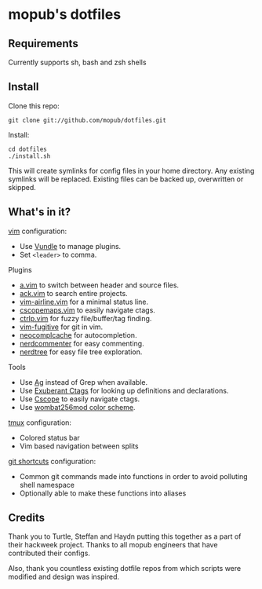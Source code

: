mopub's dotfiles
===================

Requirements
------------

Currently supports sh, bash and zsh shells

Install
-------

Clone this repo: 

    git clone git://github.com/mopub/dotfiles.git

Install:

    cd dotfiles
    ./install.sh

This will create symlinks for config files in your home directory.
Any existing symlinks will be replaced. Existing files can be backed up,
overwritten or skipped.

What's in it?
-------------

[vim](http://www.vim.org/) configuration:

* Use [Vundle](https://github.com/gmarik/vundle) to manage plugins.
* Set `<leader>` to comma.

Plugins
* [a.vim](https://github.com/steffanc/a.vim) to switch between header and source files.
* [ack.vim](https://github.com/steffanc/ack.vim) to search entire projects.
* [vim-airline.vim](https://github.com/bling/vim-airline.vim) for a minimal status line.
* [cscopemaps.vim](https://github.com/steffanc/cscopemaps.vim) to easily navigate ctags.
* [ctrlp.vim](https://github.com/kien/ctrlp.vim) for fuzzy file/buffer/tag finding.
* [vim-fugitive](https://github.com/tpope/vim-fugitive.vim) for git in vim.
* [neocomplcache](https://github.com/Shougo/neocomplcache) for autocompletion.
* [nerdcommenter](https://github.com/scrooloose/nerdcommenter) for easy commenting.
* [nerdtree](https://github.com/scrooloose/nerdtree) for easy file tree exploration.

Tools
* Use [Ag](https://github.com/ggreer/the_silver_searcher) instead of Grep when available.
* Use [Exuberant Ctags](http://ctags.sourceforge.net/) for looking up definitions and declarations.
* Use [Cscope](http://cscope.sourceforge.net/) to easily navigate ctags.
* Use [wombat256mod color scheme](http://www.vim.org/scripts/script.php?script_id=2465).

[tmux](http://tmux.sourceforge.net/) configuration:

* Colored status bar
* Vim based navigation between splits

[git shortcuts](http://git-scm.com/) configuration:

* Common git commands made into functions in order to avoid polluting shell namespace
* Optionally able to make these functions into aliases

Credits
-------

Thank you to Turtle, Steffan and Haydn putting this together as a part of their
hackweek project. Thanks to all mopub engineers that have contributed their configs.

Also, thank you countless existing dotfile repos from which scripts were
modified and design was inspired.

